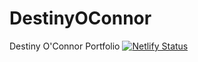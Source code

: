 # DestinyOConnor
Destiny O'Connor Portfolio 
[![Netlify Status](https://api.netlify.com/api/v1/badges/31da8be4-f9b6-4920-8c68-39c4491e5545/deploy-status)](https://app.netlify.com/sites/willowy-sopapillas-8fa354/deploys)